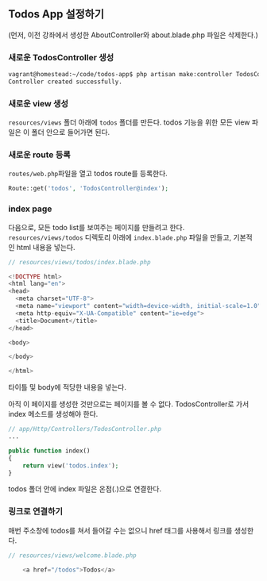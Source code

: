 
## Todos App 설정하기  

(먼저, 이전 강좌에서 생성한 AboutController와 about.blade.php 파일은 삭제한다.)  

### 새로운 TodosController 생성  

```bash  
vagrant@homestead:~/code/todos-app$ php artisan make:controller TodosController
Controller created successfully. 
```

### 새로운 view 생성  

``resources/views`` 폴더 아래에 ``todos`` 폴더를 만든다. todos 기능을 위한 모든
view 파일은 이 폴더 안으로 들어가면 된다.  

### 새로운 route 등록  

``routes/web.php``파일을 열고 todos route를 등록한다.  

```php
Route::get('todos', 'TodosController@index');   
```

### index page  

다음으로, 모든 todo list를 보여주는 페이지를 만들려고 한다.  
``resources/views/todos`` 디렉토리 아래에 ``index.blade.php`` 파일을 만들고, 기본적인 html 내용을 넣는다.  

```php
// resources/views/todos/index.blade.php

<!DOCTYPE html>
<html lang="en">
<head>
  <meta charset="UTF-8">
  <meta name="viewport" content="width=device-width, initial-scale=1.0">
  <meta http-equiv="X-UA-Compatible" content="ie=edge">
  <title>Document</title>
</head>

<body>

</body>

</html>
```
타이틀 및 body에 적당한 내용을 넣는다.  

아직 이 페이지를 생성한 것만으로는 페이지를 볼 수 없다. TodosController로 가서 index 메소드를 생성해야 한다.  

```php
// app/Http/Controllers/TodosController.php
...

public function index()
{
    return view('todos.index');
}
```
todos 폴더 안에 index 파일은 온점(.)으로 연결한다.  

### 링크로 연결하기  

매번 주소창에 todos를 쳐서 들어갈 수는 없으니 href 태그를 사용해서 링크를 생성한다.  
```php
// resources/views/welcome.blade.php

    <a href="/todos">Todos</a>  
```

